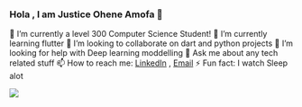 ### Hola , I am Justice Ohene Amofa 👋

 🔭 I’m currently a level 300 Computer Science Student!
 🌱 I’m currently learning flutter
 👯 I’m looking to collaborate on dart and python projects
 🤔 I’m looking for help with Deep learning moddelling
 💬 Ask me about any tech related stuff
 📫 How to reach me:  [LinkedIn](https://www.linkedin.com/in/justice-ohene-amofa-349b44173/)  ,  [Email](Justiceoheneamofa@gmail.com)
 ⚡ Fun fact: I watch Sleep alot



<img src = "https://github-readme-stats.vercel.app/api?username=Joamofa1&&show_icons=true&title_color=ffffff&icon_color=bb2acf&text_color=daf7dc&bg_color=151515 ">
